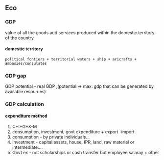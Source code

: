 ## Eco
### GDP
value of all the goods and services produced within the domestic territory of the country
#### domestic territory 
	political fontiers + territorial waters + ship + aricrafts + ambasies/consulates
### GDP gap 
GDP potential - real GDP ,(potential -> max. gdp that can be generated by available resources)
### GDP calculation
#### expenditure method
1. C+I+G+X-M
2. consumption, investment, govt expenditure + export -import
3. consumption - by private individuals...
4. investment - capital assets, house, IPR, land, raw material or intermediate....
5. Govt ex - not scholarships or cash transfer but employee salaray + other 